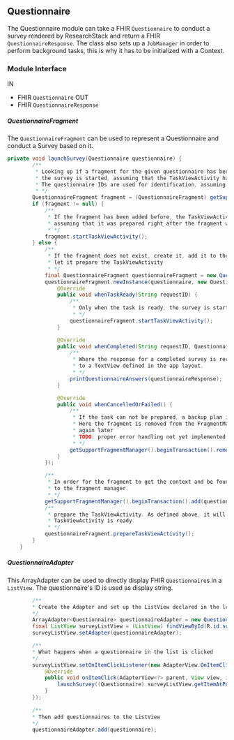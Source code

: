 Questionnaire
-------------
The Questionnaire module can take a FHIR `Questionnaire` to conduct a survey rendered by ResearchStack and return a FHIR `QuestionnaireResponse`.
The class also sets up a `JobManager` in order to perform background tasks, this is why it has to be initialized with a Context.

### Module Interface

IN
- FHIR `Questionnaire`
OUT
- FHIR `QuestionnaireResponse`


##### QuestionnaireFragment

The `QuestionnaireFragment` can be used to represent a Questionnaire and conduct a Survey based on it.
```java
private void launchSurvey(Questionnaire questionnaire) {
        /**
         * Looking up if a fragment for the given questionnaire has been created earlier. if so,
         * the survey is started, assuming that the TaskViewActivity has been created before!!
         * The questionnaire IDs are used for identification, assuming they are unique.
         * */
        QuestionnaireFragment fragment = (QuestionnaireFragment) getSupportFragmentManager().findFragmentByTag(questionnaire.getId());
        if (fragment != null) {
            /**
             * If the fragment has been added before, the TaskViewActivity can be started directly,
             * assuming that it was prepared right after the fragment was created.
             * */
            fragment.startTaskViewActivity();
        } else {
            /**
             * If the fragment does not exist, create it, add it to the fragment manager and
             * let it prepare the TaskViewActivity
             * */
            final QuestionnaireFragment questionnaireFragment = new QuestionnaireFragment();
            questionnaireFragment.newInstance(questionnaire, new QuestionnaireFragment.QuestionnaireFragmentListener() {
                @Override
                public void whenTaskReady(String requestID) {
                    /**
                     * Only when the task is ready, the survey is started
                     * */
                    questionnaireFragment.startTaskViewActivity();
                }

                @Override
                public void whenCompleted(String requestID, QuestionnaireResponse questionnaireResponse) {
                    /**
                     * Where the response for a completed survey is received. In the sample app it is printed
                     * to a TextView defined in the app layout.
                     * */
                    printQuestionnaireAnswers(questionnaireResponse);
                }

                @Override
                public void whenCancelledOrFailed() {
                    /**
                     * If the task can not be prepared, a backup plan is needed.
                     * Here the fragment is removed from the FragmentManager so it can be created
                     * again later
                     * TODO: proper error handling not yet implemented
                     * */
                    getSupportFragmentManager().beginTransaction().remove(questionnaireFragment).commit();
                }
            });

            /**
             * In order for the fragment to get the context and be found later on, it has to be added
             * to the fragment manager.
             * */
            getSupportFragmentManager().beginTransaction().add(questionnaireFragment, questionnaire.getId()).commit();
            /**
             * prepare the TaskViewActivity. As defined above, it will start the survey once the
             * TaskViewActivity is ready.
             * */
            questionnaireFragment.prepareTaskViewActivity();
        }
    }
```

##### QuestionnaireAdapter

This ArrayAdapter can be used to directly display FHIR `Questionnaire`s in a `ListView`. The questionnaire's ID is used as display string.

```java
        /**
        * Create the Adapter and set up the ListView declared in the layout xml to use it
        */
        ArrayAdapter<Questionnaire> questionnaireAdapter = new QuestionnaireAdapter(this, android.R.layout.simple_list_item_1, new ArrayList<Questionnaire>());
        final ListView surveyListView = (ListView) findViewById(R.id.survey_list);
        surveyListView.setAdapter(questionnaireAdapter);

        /**
        * What happens when a questionnaire in the list is clicked
        */
        surveyListView.setOnItemClickListener(new AdapterView.OnItemClickListener() {
            @Override
            public void onItemClick(AdapterView<?> parent, View view, int position, long id) {
                launchSurvey((Questionnaire) surveyListView.getItemAtPosition(position));
            }
        });
        
        /**
        * Then add questionnaires to the ListView
        */
        questionnaireAdapter.add(questionnaire);
```
